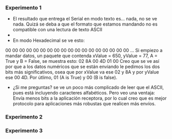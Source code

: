 ### Experimento 1

* El resultado que entrega el Serial en modo texto es... nada, no se ve nada. Quizá se deba a que el formato que estamos mandando no es compatible con una lectura de texto ASCII
* 
* En modo Hexadecimal se ve esto:

00 00 00 00 00 00
00 00 00 00 00 00
00 00 00 00 00 00
...
Si empiezo a mandar datos, un paquete que contenda xValue = 650, yValue = 77, A = True y B = False, se muestra esto:
02 8A 00 4D 01 00
Creo que se ve así por que a los datos numéricos que se están enviando le pedimos los dos bits más significativos, osea que por xValue va ese 02 y 8A y por yValue ese 00 4D. Por útlimo, 01 (A is True) y 00 (B is false).

* ¿Si me preguntas? se ve un poco más complicado de leer que el ASCII, pues está incluyendo caracteres alfabéticos. Pero veo una ventaja: Envía menos bits a la aplicación receptora, por lo cual creo que es mejor protocolo para aplicaciones más robustas que realicen más envíos.

### Experimento 2

### Experimento 3
